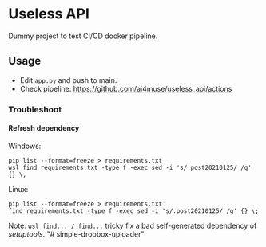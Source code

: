 # Useless API

Dummy project to test CI/CD docker pipeline.

## Usage

* Edit `app.py` and push to main.
* Check pipeline: https://github.com/ai4muse/useless_api/actions

### Troubleshoot

#### Refresh dependency

Windows:
   ```
   pip list --format=freeze > requirements.txt
   wsl find requirements.txt -type f -exec sed -i 's/.post20210125/ /g' {} \;
   ```

Linux:
   ```
   pip list --format=freeze > requirements.txt
   find requirements.txt -type f -exec sed -i 's/.post20210125/ /g' {} \;
   ```
   
Note: `wsl find... / find...` tricky fix a bad self-generated dependency of _setuptools_. 
"# simple-dropbox-uploader" 
